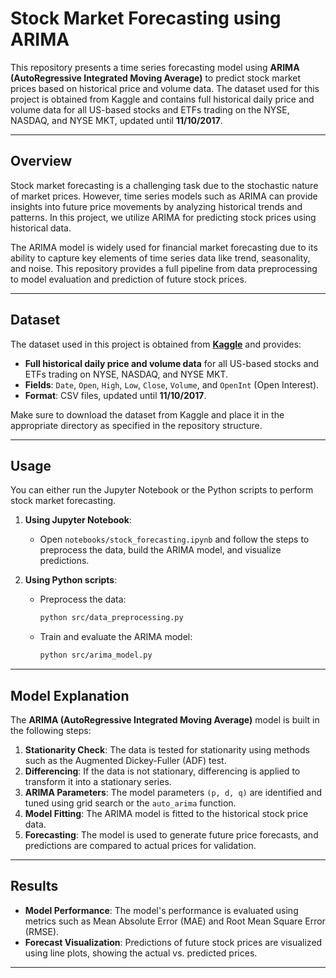 # Stock Market Forecasting using ARIMA

This repository presents a time series forecasting model using **ARIMA (AutoRegressive Integrated Moving Average)** to predict stock market prices based on historical price and volume data. The dataset used for this project is obtained from Kaggle and contains full historical daily price and volume data for all US-based stocks and ETFs trading on the NYSE, NASDAQ, and NYSE MKT, updated until **11/10/2017**.

---

## Overview

Stock market forecasting is a challenging task due to the stochastic nature of market prices. However, time series models such as ARIMA can provide insights into future price movements by analyzing historical trends and patterns. In this project, we utilize ARIMA for predicting stock prices using historical data.

The ARIMA model is widely used for financial market forecasting due to its ability to capture key elements of time series data like trend, seasonality, and noise. This repository provides a full pipeline from data preprocessing to model evaluation and prediction of future stock prices.

---

## Dataset

The dataset used in this project is obtained from **[Kaggle](https://www.kaggle.com/datasets/borismarjanovic/price-volume-data-for-all-us-stocks-etfs)** and provides:
- **Full historical daily price and volume data** for all US-based stocks and ETFs trading on NYSE, NASDAQ, and NYSE MKT.
- **Fields**: `Date`, `Open`, `High`, `Low`, `Close`, `Volume`, and `OpenInt` (Open Interest).
- **Format**: CSV files, updated until **11/10/2017**.

Make sure to download the dataset from Kaggle and place it in the appropriate directory as specified in the repository structure.

---

## Usage

You can either run the Jupyter Notebook or the Python scripts to perform stock market forecasting.

1. **Using Jupyter Notebook**:
   - Open `notebooks/stock_forecasting.ipynb` and follow the steps to preprocess the data, build the ARIMA model, and visualize predictions.

2. **Using Python scripts**:
   - Preprocess the data:
     ```bash
     python src/data_preprocessing.py
     ```
   - Train and evaluate the ARIMA model:
     ```bash
     python src/arima_model.py
     ```

---

## Model Explanation

The **ARIMA (AutoRegressive Integrated Moving Average)** model is built in the following steps:
1. **Stationarity Check**: The data is tested for stationarity using methods such as the Augmented Dickey-Fuller (ADF) test.
2. **Differencing**: If the data is not stationary, differencing is applied to transform it into a stationary series.
3. **ARIMA Parameters**: The model parameters `(p, d, q)` are identified and tuned using grid search or the `auto_arima` function.
4. **Model Fitting**: The ARIMA model is fitted to the historical stock price data.
5. **Forecasting**: The model is used to generate future price forecasts, and predictions are compared to actual prices for validation.

---

## Results

- **Model Performance**: The model's performance is evaluated using metrics such as Mean Absolute Error (MAE) and Root Mean Square Error (RMSE).
- **Forecast Visualization**: Predictions of future stock prices are visualized using line plots, showing the actual vs. predicted prices.

---

